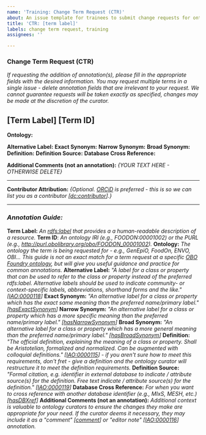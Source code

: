 ```yaml
---
name: 'Training: Change Term Request (CTR)'
about: An issue template for trainees to submit change requests for ontology terms.
title: 'CTR: [term label]'
labels: change term request, training
assignees: ''

---
```


### Change Term Request (CTR)

_If requesting the addition of annotation(s), please fill in the appropriate fields with the desired information. You may request multiple terms in a single issue - delete annotation fields that are irrelevant to your request. We cannot guarantee requests will be taken exactly as specified, changes may be made at the discretion of the curator._

## [Term Label] [Term ID]
**Ontology:** 

**Alternative Label:**
**Exact Synonym:**
**Narrow Synonym:**
**Broad Synonym:**
**Definition:**
**Definition Source:**
**Database Cross Reference:**

**Additional Comments (not an annotation):** _{YOUR TEXT HERE - OTHERWISE DELETE}_

--- 
**Contributor Attribution:** _{Optional. [ORCiD](https://orcid.org/) is preferred - this is so we can list you as a contributor [[dc:contributor](http://purl.org/dc/elements/1.1/contributor)].}_

--- 
### _Annotation Guide:_

**Term Label:** _An [rdfs:label](https://www.w3.org/TR/rdf-schema/#ch_label) that provides a a human-readable description of a resource._
**Term ID**: _An ontology IRI (e.g., FOODON:00001002) or the PURL (e.g., http://purl.obolibrary.org/obo/FOODON_00001002)._
**Ontology:** _The ontology the term is being requested for - e.g., GenEpiO, FoodOn, ENVO, OBI... This guide is not an exact match for a term request at a specific [OBO Foundry ontology](https://obofoundry.org/), but will give you useful guidance and practice for common annotations._
**Alternative Label:** _"A label for a class or property that can be used to refer to the class or property instead of the preferred rdfs:label. Alternative labels should be used to indicate community- or context-specific labels, abbreviations, shorthand forms and the like." [[IAO:0000118](http://purl.obolibrary.org/obo/IAO_0000118)]_
**Exact Synonym:** _"An alternative label for a class or property which has the exact same meaning than the preferred name/primary label." [[hasExactSynonym](http://www.geneontology.org/formats/oboInOwl#hasExactSynonym)]_
**Narrow Synonym:** _"An alternative label for a class or property which has a more specific meaning than the preferred name/primary label." [[hasNarrowSynonym](http://www.geneontology.org/formats/oboInOwl#hasNarrowSynonym)]_
**Broad Synonym:** _"An alternative label for a class or property which has a more general meaning than the preferred name/primary label." [[hasBroadSynonym](http://www.geneontology.org/formats/oboInOwl#hasBroadSynonym)]_
**Definition:** _"The official definition, explaining the meaning of a class or property. Shall be Aristotelian, formalized and normalized. Can be augmented with colloquial definitions." [[IAO:0000115](http://purl.obolibrary.org/obo/IAO_0000115)] - if you aren't sure how to meet this requirements, don't fret - give a definition and the ontology curator will restructure it to meet the definition requirements._
**Definition Source:** _"Formal citation, e.g. identifier in external database to indicate / attribute source(s) for the definition. Free text indicate / attribute source(s) for the definition." [[IAO:0000119](http://purl.obolibrary.org/obo/IAO_0000119)]_
**Database Cross Reference:** _For when you want to cross reference with another database identifier (e.g., MIxS, MESH, etc.) [[hasDBXref](http://www.geneontology.org/formats/oboInOwl#hasDbXref)]_
**Additional Comments (not an annotation):** _Additional context is valuable to ontology curators to ensure the changes they make are appropriate for your need. If the curator deems it necessary, they may include it as a "comment" [[comment](comment)] or "editor note" [[IAO:0000116](http://purl.obolibrary.org/obo/IAO_0000116)] annotation._
